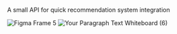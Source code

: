 A small API for quick recommendation system integration

![Figma Frame 5](https://github.com/user-attachments/assets/2b5bce6e-5527-47cf-83a1-cdc612e63d5d)
![Your Paragraph Text Whiteboard (6)](https://github.com/user-attachments/assets/c42dfca3-b20f-4e83-87f0-f36c65585736)
